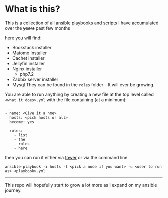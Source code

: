 # What is this?
This is a collection of all ansible playbooks and scripts I have accumulated over the ~~years~~ past few months

here you will find:
* Bookstack installer
* Matomo installer
* Cachet installer
* Jellyfin installer
* Nginx installer
	 * php7.2
* Zabbix server installer
* Mysql
They can be found in the `roles` folder - It will ever be growing.

You are able to run anything by creating a new file at the top level called `<what it does>.yml` with the file containing (at a minimum):
```
---
- name: <Give it a nme>
  hosts: <pick hosts or all>
  become: yes

  roles:
    - list
    - the
    - roles
    - here
```
then you can run it either via [tower](https://tower.bread) or via the command line
```
ansible-playbook -i hosts -l <pick a node if you want> -u <user to run as> <playbook>.yml
```

---
This repo will hopefully start to grow a lot more as I expand on my ansible journey.
